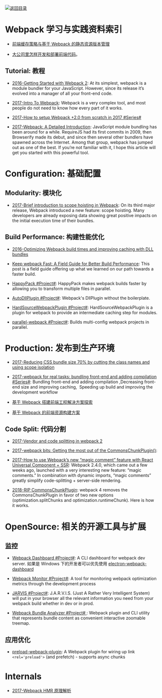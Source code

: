 [![返回目录](https://parg.co/UGo)](https://github.com/wxyyxc1992/Awesome-Reference) 


# Webpack 学习与实践资料索引

* [前端缓存策略与基于 Webpack 的静态资源版本管理](https://zhuanlan.zhihu.com/p/24954527)

* [大公司里怎样开发和部署前端代码](https://github.com/fouber/blog/issues/6)。

## Tutorial: 教程

* [2016-Getting Started with Webpack 2](https://blog.madewithenvy.com/getting-started-with-webpack-2-ed2b86c68783#.3ksiast1f): At its simplest, webpack is a module bundler for your JavaScript. However, since its release it’s evolved into a manager of all your front-end code.

* [2017-Intro To Webpack](https://medium.com/@kimberleycook/intro-to-webpack-1d035a47028d?source=linkShare-fe48c4221a4c-1482154145): Webpack is a very complex tool, and most people do not need to know how every part of it works.

* [2017-How to setup Webpack +2.0 from scratch in 2017 #Series#](https://medium.com/@wesharehoodies/simple-beginner-guide-for-webpack-2-0-from-scratch-part-v-495dba627718)

* [2017-Webpack: A Detailed Introduction](https://www.smashingmagazine.com/2017/02/a-detailed-introduction-to-webpack/): JavaScript module bundling has been around for a while. RequireJS had its first commits in 2009, then Browserify made its debut, and since then several other bundlers have spawned across the Internet. Among that group, webpack has jumped out as one of the best. If you’re not familiar with it, I hope this article will get you started with this powerful tool.

# Configuration: 基础配置

## Modularity: 模块化

* [2017-Brief introduction to scope hoisting in Webpack](https://parg.co/beE): On its third major release, Webpack introduced a new feature: scope hoisting. Many developers are already exposing data showing great positive impacts on the initial execution time of their bundles.

## Build Performance: 构建性能优化

* [2016-Optimizing Webpack build times and improving caching with DLL bundles](https://robertknight.github.io/posts/webpack-dll-plugins/)

* [Keep webpack Fast: A Field Guide for Better Build Performance](https://parg.co/UkI): This post is a field guide offering up what we learned on our path towards a faster build.

* [HappyPack #Project#](https://github.com/amireh/happypack): HappyPack makes webpack builds faster by allowing you to transform multiple files in parallel.

* [AutoDllPlugin #Project#](https://parg.co/Uka): Webpack's DllPlugin without the boilerplate.

* [HardSourceWebpackPlugin #Project#](https://parg.co/Uk1): HardSourceWebpackPlugin is a plugin for webpack to provide an intermediate caching step for modules.

* [parallel-webpack #Project#](https://parg.co/UkW): Builds multi-config webpack projects in parallel.

# Production: 发布到生产环境

* [2017-Reducing CSS bundle size 70% by cutting the class names and using scope isolation](https://parg.co/b19)

- [2017-webpack for real tasks: bundling front-end and adding compilation #Series#](https://iamakulov.com/notes/all/webpack-for-real-tasks-part-1/): Bundling front-end and adding compilation ,Decreasing front-end size and improving caching,  Speeding up build and improving the development workflow

- [基于 Webpack 搭建前端工程解决方案探索](http://www.infoq.com/cn/articles/frontend-engineering-webpack)

- [基于 Webpack 的前端资源构建方案](http://lifei.github.io/2015/12/20/webpack/#___8)

## Code Split: 代码分割

* [2017-Vendor and code splitting in webpack 2](https://medium.com/@adamrackis/vendor-and-code-splitting-in-webpack-2-6376358f1923#.4ma6usgf0)

* [2017-webpack bits: Getting the most out of the CommonsChunkPlugin()](https://parg.co/bQb):

* [2017-How to use Webpack’s new “magic comment” feature with React Universal Component + SSR](https://parg.co/b9A): Webpack 2.4.0, which came out a few weeks ago, launched with a very interesting new feature: “magic comments.” In combination with dynamic imports, “magic comments” greatly simplify code-splitting + server-side rendering.

- [2018-RIP CommonsChunkPlugin](https://parg.co/Ukz): webpack 4 removes the CommonsChunkPlugin in favor of two new options (optimization.splitChunks and optimization.runtimeChunk). Here is how it works.

# OpenSource: 相关的开源工具与扩展

## 监控

* [Webpack Dashboard #Project#](https://github.com/FormidableLabs/webpack-dashboard): A CLI dashboard for webpack dev server. 如果是 Windows 下的开发者可以优先使用 [electron-webpack-dashboard](https://github.com/FormidableLabs/electron-webpack-dashboard)

* [Webpack Monitor #Project#](https://github.com/webpackmonitor/webpackmonitor): A tool for monitoring webpack optimization metrics through the development process

- [JARVIS #Project#](https://github.com/zouhir/jarvis): J.A.R.V.I.S. (Just A Rather Very Intelligent System) will put in your browser all the relevant information you need from your webpack build whether in dev or in prod.

* [Webpack Bundle Analyzer #Project# ](https://github.com/th0r/webpack-bundle-analyzer): Webpack plugin and CLI utility that represents bundle content as convenient interactive zoomable treemap.

## 应用优化

* [preload-webpack-plugin](https://github.com/googlechrome/preload-webpack-plugin): A Webpack plugin for wiring up link `<rel='preload'>` (and prefetch) - supports async chunks

# Internals

* [2017-Webpack HMR 原理解析](https://zhuanlan.zhihu.com/p/30669007/)
